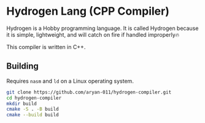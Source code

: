 # Hydrogen Lang (CPP Compiler)

Hydrogen is a Hobby programming language. It is called Hydrogen because it is simple, lightweight, and will catch on
fire if handled improperly🔥

This compiler is written in C++.

## Building

Requires `nasm` and `ld` on a Linux operating system.

```bash
git clone https://github.com/aryan-011/hydrogen-compiler.git
cd hydrogen-compiler
mkdir build
cmake -S . -B build
cmake --build build
```
